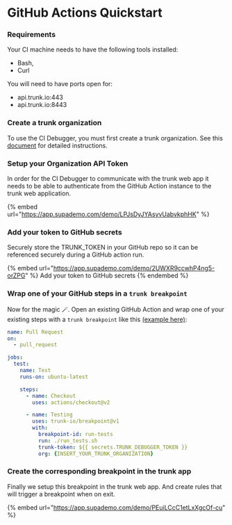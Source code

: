 # GitHub Actions Quickstart

### Requirements

Your CI machine needs to have the following tools installed:

* Bash,&#x20;
* Curl

You will need to have ports open for:

* api.trunk.io:443
* api.trunk.io:8443

### Create a trunk organization

To use the CI Debugger, you must first create a trunk organization. See this [document](broken-reference) for detailed instructions.&#x20;

### Setup your Organization API Token

In order for the CI Debugger to communicate with the trunk web app it needs to be able to authenticate from the GitHub Action instance to the trunk web application.&#x20;

{% embed url="https://app.supademo.com/demo/LPJsDyJYAsyvUabvkphHK" %}

### Add your token to GitHub secrets

Securely store the TRUNK\_TOKEN in your GitHub repo so it can be referenced securely during a GitHub action run.

{% embed url="https://app.supademo.com/demo/2UWXR9ccwhP4ng5-orZPG" %}
Add your token to GitHub secrets
{% endembed %}

### Wrap one of your GitHub steps in a `trunk breakpoint`

Now for the magic 🪄. Open an existing GitHub Action and wrap one of your existing steps with a `trunk breakpoint` like this [(example here)](https://github.com/trunk-io/debugger-demo/blob/main/.github/workflows/pr.yml):

```yaml
name: Pull Request
on:
  - pull_request

jobs:
  test:
    name: Test
    runs-on: ubuntu-latest

    steps:
      - name: Checkout
        uses: actions/checkout@v2

      - name: Testing
        uses: trunk-io/breakpoint@v1
        with:
          breakpoint-id: run-tests
          run: ./run_tests.sh
          trunk-token: ${{ secrets.TRUNK_DEBUGGER_TOKEN }}
          org: {INSERT_YOUR_TRUNK_ORGANIZATION}
```

### Create the corresponding breakpoint in the trunk app

Finally we setup this breakpoint in the trunk web app. And create rules that will trigger a breakpoint when on exit.

{% embed url="https://app.supademo.com/demo/PEuiLCcC1etLxXgcOf-cu" %}
